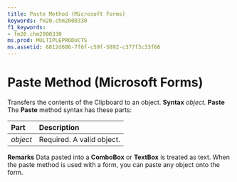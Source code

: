 ```yaml
---
title: Paste Method (Microsoft Forms)
keywords: fm20.chm2000330
f1_keywords:
- fm20.chm2000330
ms.prod: MULTIPLEPRODUCTS
ms.assetid: 6812d686-7f6f-c59f-5892-c377f3c33f66
---
```



# Paste Method (Microsoft Forms)



Transfers the contents of the Clipboard to an object.
 **Syntax**
 _object_. **Paste**
The  **Paste** method syntax has these parts:


|**Part**|**Description**|
|:-----|:-----|
| _object_|Required. A valid object.|
 **Remarks**
Data pasted into a  **ComboBox** or **TextBox** is treated as text.
When the paste method is used with a form, you can paste any object onto the form.

